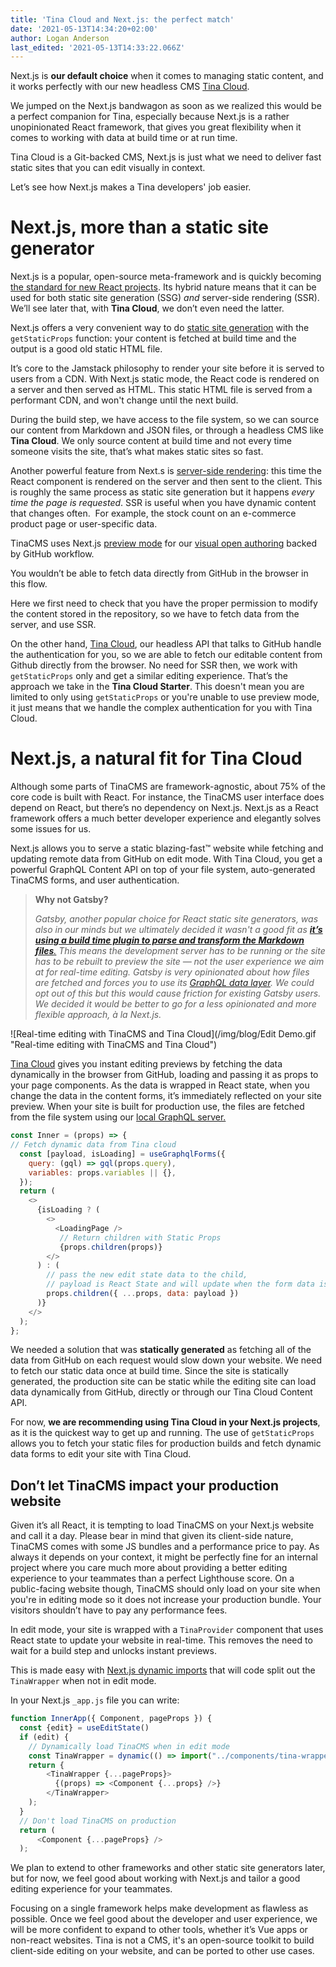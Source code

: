 ```yaml
---
title: 'Tina Cloud and Next.js: the perfect match'
date: '2021-05-13T14:34:20+02:00'
author: Logan Anderson
last_edited: '2021-05-13T14:33:22.066Z'
---
```

Next.js is **our default choice** when it comes to managing static content, and it works perfectly with our new headless CMS [Tina Cloud]().

We jumped on the Next.js bandwagon as soon as we realized this would be a perfect companion for Tina, especially because Next.js is a rather unopinionated React framework, that gives you great flexibility when it comes to working with data at build time or at run time.

Tina Cloud is a Git-backed CMS, Next.js is just what we need to deliver fast static sites that you can edit visually in context.

Let’s see how Next.js makes a Tina developers' job easier.

# Next.js, more than a static site generator

Next.js is a popular, open-source meta-framework and is quickly becoming[ the standard for new React projects](https://www.npmtrends.com/next-vs-gatsby-vs-nuxt). Its hybrid nature means that it can be used for both static site generation (SSG) _and_ server-side rendering (SSR). We’ll see later that, with **Tina Cloud**, we don’t even need the latter.

Next.js offers a very convenient way to do [static site generation](https://nextjs.org/docs/basic-features/data-fetching#getstaticprops-static-generation) with the  `getStaticProps` function: your content is fetched at build time and the output is a good old static HTML file.

It’s core to the Jamstack philosophy to render your site before it is served to users from a CDN. With Next.js static mode, the React code is rendered on a server and then served as HTML. This static HTML file is served from a performant CDN, and won't change until the next build.

During the build step, we have access to the file system, so we can source our content from Markdown and JSON files, or through a headless CMS like **Tina Cloud**. We only source content at build time and not every time someone visits the site, that’s what makes static sites so fast.

Another powerful feature from Next.s is [server-side rendering](https://nextjs.org/docs/basic-features/data-fetching#getserversideprops-server-side-rendering): this time the React component is rendered on the server and then sent to the client. This is roughly the same process as static site generation but it happens _every time the page is requested_. SSR is useful when you have dynamic content that changes often.  For example, the stock count on an e-commerce product page or user-specific data.

TinaCMS uses Next.js [preview mode](https://nextjs.org/docs/advanced-features/preview-mode) for our [visual open authoring](/blog/introducing-visual-open-authoring/) backed by GitHub workflow.

You wouldn’t be able to fetch data directly from GitHub in the browser in this flow.

Here we first need to check that you have the proper permission to modify the content stored in the repository, so we have to fetch data from the server, and use SSR.

On the other hand, [Tina Cloud](/early-access/), our headless API that talks to GitHub handle the authentication for you, so we are able to fetch our editable content from Github directly from the browser. No need for SSR then, we work with `getStaticProps` only and get a similar editing experience. That’s the approach we take in the **Tina Cloud Starter**. This doesn't mean you are limited to only using `getStaticProps` or you're unable to use preview mode, it just means that we handle the complex authentication for you with Tina Cloud.

# Next.js, a natural fit for Tina Cloud

Although some parts of TinaCMS are framework-agnostic, about 75% of the core code is built with React. For instance, the TinaCMS user interface does depend on React, but there’s no dependency on Next.js. Next.js as a React framework offers a much better developer experience and elegantly solves some issues for us.

Next.js allows you to serve a static blazing-fast™ website while fetching and updating remote data from GitHub on edit mode. With Tina Cloud, you get a powerful GraphQL Content API on top of your file system, auto-generated TinaCMS forms, and user authentication.

> **Why not Gatsby?**
>
> _Gatsby, another popular choice for React static site generators, was also in our minds but we ultimately decided it wasn't a good fit as [**it’s using a build time plugin to parse and transform the Markdown files**.](https://www.gatsbyjs.com/docs/how-to/sourcing-data/sourcing-from-the-filesystem) This means the development server has to be running or the site has to be rebuilt to preview the site — not the user experience we aim at for real-time editing. Gatsby is very opinionated about how files are fetched and forces you to use its [GraphQL data layer](https://www.gatsbyjs.com/docs/how-to/sourcing-data/sourcing-from-the-filesystem#using-gatsby-source-filesystem). We could opt out of this but this would cause friction for existing Gatsby users. We decided it would be better to go for a less opinionated and more flexible approach, à la Next.js._

![Real-time editing with TinaCMS and Tina Cloud](/img/blog/Edit Demo.gif "Real-time editing with TinaCMS and Tina Cloud")

[Tina Cloud](/cloud/) gives you instant editing previews by fetching the data dynamically in the browser from GitHub, loading and passing it as props to your page components. As the data is wrapped in React state, when you change the data in the content forms, it’s immediately reflected on your site preview. When your site is built for production use, the files are fetched from the file system using our [local GraphQL server.](https://tina.io/blog/using-graphql-with-the-filesystem/)

```js
const Inner = (props) => {
// Fetch dynamic data from Tina cloud
  const [payload, isLoading] = useGraphqlForms({
    query: (gql) => gql(props.query),
    variables: props.variables || {},
  });
  return (
    <>
      {isLoading ? (
        <>
          <LoadingPage />
           // Return children with Static Props
           {props.children(props)}
        </>
      ) : (
        // pass the new edit state data to the child, 
        // payload is React State and will update when the form data is updated
        props.children({ ...props, data: payload })
      )}
    </>
  );
};
```

We needed a solution that was **statically generated** as fetching all of the data from GitHub on each request would slow down your website. We need to fetch our static data once at build time. Since the site is statically generated, the production site can be static while the editing site can load data dynamically from GitHub, directly or through our Tina Cloud Content API.

For now, **we are recommending using Tina Cloud in your Next.js projects**, as it is the quickest way to get up and running. The use of `getStaticProps` allows you to fetch your static files for production builds and fetch dynamic data forms to edit your site with Tina Cloud.

## Don’t let TinaCMS impact your production website

Given it’s all React, it is tempting to load TinaCMS on your Next.js website and call it a day. Please bear in mind that given its client-side nature, TinaCMS comes with some JS bundles and a performance price to pay. As always it depends on your context, it might be perfectly fine for an internal project where you care much more about providing a better editing experience to your teammates than a perfect Lighthouse score. On a public-facing website though, TinaCMS should only load on your site when you're in editing mode so it does not increase your production bundle. Your visitors shouldn’t have to pay any performance fees.

In edit mode, your site is wrapped with a `TinaProvider` component that uses React state to update your website in real-time. This removes the need to wait for a build step and unlocks instant previews.

This is made easy with [Next.js dynamic imports](https://nextjs.org/docs/advanced-features/dynamic-import#basic-usage) that will code split out the `TinaWrapper` when not in edit mode.

In your Next.js `_app.js` file you can write:

```js
function InnerApp({ Component, pageProps }) {
  const {edit} = useEditState()
  if (edit) {
    // Dynamically load TinaCMS when in edit mode 
    const TinaWrapper = dynamic(() => import("../components/tina-wrapper"));
    return {
        <TinaWrapper {...pageProps}>
          {(props) => <Component {...props} />}
        </TinaWrapper>
    );
  }
  // Don't load TinaCMS on production
  return (
      <Component {...pageProps} />
  );
```

We plan to extend to other frameworks and other static site generators later, but for now, we feel good about working with Next.js and tailor a good editing experience for your teammates.

Focusing on a single framework helps make development as flawless as possible. Once we feel good about the developer and user experience,  we will be more confident to expand to other tools, whether it’s Vue apps or non-react websites. Tina is not a CMS, it's an open-source toolkit to build client-side editing on your website, and can be ported to other use cases.